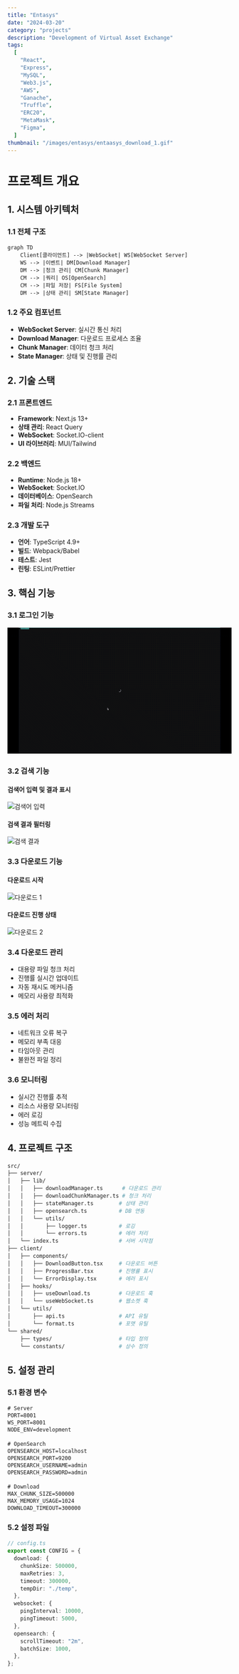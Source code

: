 ```yaml
---
title: "Entasys"
date: "2024-03-20"
category: "projects"
description: "Development of Virtual Asset Exchange"
tags:
  [
    "React",
    "Express",
    "MySQL",
    "Web3.js",
    "AWS",
    "Ganache",
    "Truffle",
    "ERC20",
    "MetaMask",
    "Figma",
  ]
thumbnail: "/images/entasys/entaasys_download_1.gif"
---
```


# 프로젝트 개요

## 1. 시스템 아키텍처

### 1.1 전체 구조

```mermaid
graph TD
    Client[클라이언트] --> |WebSocket| WS[WebSocket Server]
    WS --> |이벤트| DM[Download Manager]
    DM --> |청크 관리| CM[Chunk Manager]
    CM --> |쿼리| OS[OpenSearch]
    CM --> |파일 저장| FS[File System]
    DM --> |상태 관리| SM[State Manager]
```

### 1.2 주요 컴포넌트

- **WebSocket Server**: 실시간 통신 처리
- **Download Manager**: 다운로드 프로세스 조율
- **Chunk Manager**: 데이터 청크 처리
- **State Manager**: 상태 및 진행률 관리

## 2. 기술 스택

### 2.1 프론트엔드

- **Framework**: Next.js 13+
- **상태 관리**: React Query
- **WebSocket**: Socket.IO-client
- **UI 라이브러리**: MUI/Tailwind

### 2.2 백엔드

- **Runtime**: Node.js 18+
- **WebSocket**: Socket.IO
- **데이터베이스**: OpenSearch
- **파일 처리**: Node.js Streams

### 2.3 개발 도구

- **언어**: TypeScript 4.9+
- **빌드**: Webpack/Babel
- **테스트**: Jest
- **린팅**: ESLint/Prettier

## 3. 핵심 기능

### 3.1 로그인 기능

![로그인 화면](/images/entasys/entaasys_login.gif)

### 3.2 검색 기능

#### 검색어 입력 및 결과 표시

![검색어 입력](/images/entasys/entaasys_search_term.gif)

#### 검색 결과 필터링

![검색 결과](/images/entasys/entaasys_search.gif)

### 3.3 다운로드 기능

#### 다운로드 시작

![다운로드 1](/images/entasys/entaasys_download_1.gif)

#### 다운로드 진행 상태

![다운로드 2](/images/entasys/entaasys_download_2.gif)

### 3.4 다운로드 관리

- 대용량 파일 청크 처리
- 진행률 실시간 업데이트
- 자동 재시도 메커니즘
- 메모리 사용량 최적화

### 3.5 에러 처리

- 네트워크 오류 복구
- 메모리 부족 대응
- 타임아웃 관리
- 불완전 파일 정리

### 3.6 모니터링

- 실시간 진행률 추적
- 리소스 사용량 모니터링
- 에러 로깅
- 성능 메트릭 수집

## 4. 프로젝트 구조

```bash
src/
├── server/
│   ├── lib/
│   │   ├── downloadManager.ts      # 다운로드 관리
│   │   ├── downloadChunkManager.ts # 청크 처리
│   │   ├── stateManager.ts        # 상태 관리
│   │   ├── opensearch.ts          # DB 연동
│   │   └── utils/
│   │       ├── logger.ts          # 로깅
│   │       └── errors.ts          # 에러 처리
│   └── index.ts                   # 서버 시작점
├── client/
│   ├── components/
│   │   ├── DownloadButton.tsx     # 다운로드 버튼
│   │   ├── ProgressBar.tsx        # 진행률 표시
│   │   └── ErrorDisplay.tsx       # 에러 표시
│   ├── hooks/
│   │   ├── useDownload.ts         # 다운로드 훅
│   │   └── useWebSocket.ts        # 웹소켓 훅
│   └── utils/
│       ├── api.ts                 # API 유틸
│       └── format.ts              # 포맷 유틸
└── shared/
    ├── types/                     # 타입 정의
    └── constants/                 # 상수 정의
```

## 5. 설정 관리

### 5.1 환경 변수

```env
# Server
PORT=8001
WS_PORT=8001
NODE_ENV=development

# OpenSearch
OPENSEARCH_HOST=localhost
OPENSEARCH_PORT=9200
OPENSEARCH_USERNAME=admin
OPENSEARCH_PASSWORD=admin

# Download
MAX_CHUNK_SIZE=500000
MAX_MEMORY_USAGE=1024
DOWNLOAD_TIMEOUT=300000
```

### 5.2 설정 파일

```typescript
// config.ts
export const CONFIG = {
  download: {
    chunkSize: 500000,
    maxRetries: 3,
    timeout: 300000,
    tempDir: "./temp",
  },
  websocket: {
    pingInterval: 10000,
    pingTimeout: 5000,
  },
  opensearch: {
    scrollTimeout: "2m",
    batchSize: 1000,
  },
};
```
